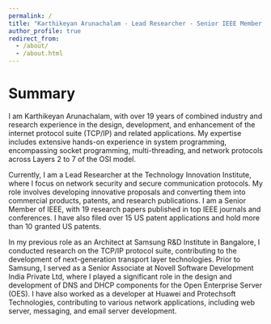 ```yaml
---
permalink: /
title: "Karthikeyan Arunachalam - Lead Researcher - Senior IEEE Member - UAE Golden Visa Holder"
author_profile: true
redirect_from: 
  - /about/
  - /about.html
---
```


Summary
======
I am Karthikeyan Arunachalam, with over 19 years of combined industry and research experience in the design, development, and enhancement of the internet protocol suite (TCP/IP) and related applications. My expertise includes extensive hands-on experience in system programming, encompassing socket programming, multi-threading, and network protocols across Layers 2 to 7 of the OSI model.

Currently, I am a Lead Researcher at the Technology Innovation Institute, where I focus on network security and secure communication protocols. My role involves developing innovative proposals and converting them into commercial products, patents, and research publications. I am a Senior Member of IEEE, with 19 research papers published in top IEEE journals and conferences. I have also filed over 15 US patent applications and hold more than 10 granted US patents.

In my previous role as an Architect at Samsung R&D Institute in Bangalore, I conducted research on the TCP/IP protocol suite, contributing to the development of next-generation transport layer technologies. Prior to Samsung, I served as a Senior Associate at Novell Software Development India Private Ltd, where I played a significant role in the design and development of DNS and DHCP components for the Open Enterprise Server (OES). I have also worked as a developer at Huawei and Protechsoft Technologies, contributing to various network applications, including web server, messaging, and email server development.
